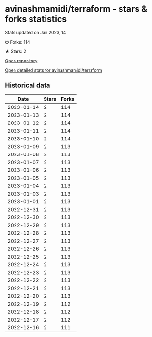 # avinashmamidi/terraform - stars & forks statistics

Stats updated on Jan 2023, 14

☋ Forks: 114

★ Stars: 2

[Open repository](https://github.com/avinashmamidi/terraform)

[Open detailed stats for avinashmamidi/terraform](https://reviewgithub.com/rep/avinashmamidi/terraform)

## Historical data
| Date | Stars | Forks |
|------|-------|-------|
| 2023-01-14 | 2 | 114 | 
| 2023-01-13 | 2 | 114 | 
| 2023-01-12 | 2 | 114 | 
| 2023-01-11 | 2 | 114 | 
| 2023-01-10 | 2 | 114 | 
| 2023-01-09 | 2 | 113 | 
| 2023-01-08 | 2 | 113 | 
| 2023-01-07 | 2 | 113 | 
| 2023-01-06 | 2 | 113 | 
| 2023-01-05 | 2 | 113 | 
| 2023-01-04 | 2 | 113 | 
| 2023-01-03 | 2 | 113 | 
| 2023-01-01 | 2 | 113 | 
| 2022-12-31 | 2 | 113 | 
| 2022-12-30 | 2 | 113 | 
| 2022-12-29 | 2 | 113 | 
| 2022-12-28 | 2 | 113 | 
| 2022-12-27 | 2 | 113 | 
| 2022-12-26 | 2 | 113 | 
| 2022-12-25 | 2 | 113 | 
| 2022-12-24 | 2 | 113 | 
| 2022-12-23 | 2 | 113 | 
| 2022-12-22 | 2 | 113 | 
| 2022-12-21 | 2 | 113 | 
| 2022-12-20 | 2 | 113 | 
| 2022-12-19 | 2 | 112 | 
| 2022-12-18 | 2 | 112 | 
| 2022-12-17 | 2 | 112 | 
| 2022-12-16 | 2 | 111 | 

